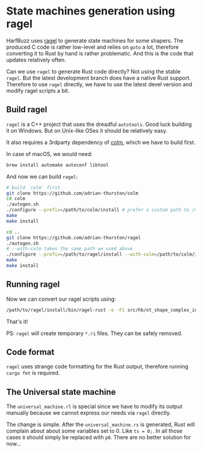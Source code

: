 # State machines generation using ragel

HarfBuzz uses [ragel](https://github.com/adrian-thurston/ragel) to generate
state machines for some shapers.
The produced C code is rather low-level and relies on `goto` a lot,
therefore converting it to Rust by hand is rather problematic.
And this is the code that updates relatively often.

Can we use `ragel` to generate Rust code directly? Not using the stable `ragel`.
But the latest development branch does have a native Rust support.
Therefore to use `ragel` directly, we have to use the latest devel version and modify
ragel scripts a bit.

## Build ragel

`ragel` is a C++ project that uses the dreadful `autotools`.
Good luck building it on Windows. But on Unix-like OSes it should be relatively easy.

It also requires a 3rdparty dependency of
[colm](https://github.com/adrian-thurston/colm), which we have to build first.

In case of macOS, we would need:

```sh
brew install automake autoconf libtool
```

And now we can build `ragel`:

```sh
# build `colm` first
git clone https://github.com/adrian-thurston/colm
cd colm
./autogen.sh
./configure --prefix=/path/to/colm/install # prefer a custom path to /usr/local
make
make install

cd ..
git clone https://github.com/adrian-thurston/ragel
./autogen.sh
# --with-colm takes the same path we used above
./configure --prefix=/path/to/ragel/install --with-colm=/path/to/colm/install
make
make install
```

## Running ragel

Now we can convert our ragel scripts using:

```sh
/path/to/ragel/install/bin/ragel-rust -e -F1 src/hb/ot_shape_complex_indic_machine.rl # or any other .rl file
```

That's it!

PS: `ragel` will create temporary `*.ri` files. They can be safely removed.

## Code format

`ragel` uses strange code formatting for the Rust output, therefore running `cargo fmt`
is required.

## The Universal state machine

The `universal_machine.rl` is special since we have to modify its output manually
because we cannot express our needs via `ragel` directly.

The change is simple. After the `universal_machine.rs` is generated, Rust will complain about
about some variables set to 0. Like `ts = 0;`.
In all those cases `0` should simply be replaced with `p0`.
There are no better solution for now...
